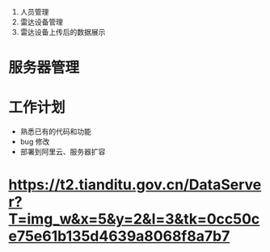 1. 人员管理
2. 雷达设备管理
3. 雷达设备上传后的数据展示

# 服务器管理

# 工作计划

- 熟悉已有的代码和功能
- bug 修改
- 部署到阿里云、服务器扩容

# https://t2.tianditu.gov.cn/DataServer?T=img_w&x=5&y=2&l=3&tk=0cc50ce75e61b135d4639a8068f8a7b7
